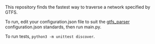 This repository finds the fastest way to traverse a network specified by GTFS.

To run, edit your configuration.json file to suit the [gtfs_parser](https://github.com/johnbrussell/gtfs_parser) configuration.json standards, then run main.py.

To run tests, `python3 -m unittest discover`.
